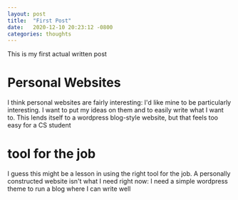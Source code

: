 ```yaml
---
layout: post
title:  "First Post"
date:   2020-12-10 20:23:12 -0800
categories: thoughts 
--- 
```

This is my first actual written post
# Personal Websites
I think personal websites are fairly interesting: I'd like mine to be particularly interesting. 
I want to put my ideas on them and to easily write what I want to. 
This lends itself to a wordpress blog-style website, but that feels too easy for a CS student
# tool for the job
I guess this might be a lesson in using the right tool for the job. A personally constructed website isn't what I need right now: I need a simple wordpress theme to run a blog where I can write well
